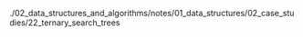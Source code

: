 ./02_data_structures_and_algorithms/notes/01_data_structures/02_case_studies/22_ternary_search_trees
